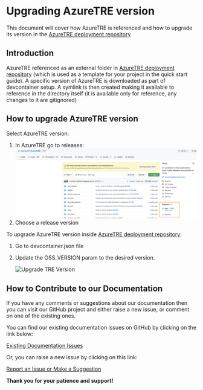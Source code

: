 # Upgrading AzureTRE version

This document will cover how AzureTRE is referenced and how to upgrade its version in the [AzureTRE deployment repository](https://github.com/microsoft/AzureTRE-Deployment)

## Introduction

AzureTRE referenced as an external folder in [AzureTRE deployment repository](https://github.com/microsoft/AzureTRE-Deployment) (which is used as a template for your project in the quick start guide). A specific version of AzureTRE is downloaded as part of devcontainer setup.
 A symlink is then created making it available to reference in the directory itself (it is available only for reference, any changes to it are gitignored)

## How to upgrade AzureTRE version

Select AzureTRE version:
1. In AzureTRE go to releases:
    ![Go to AzureTRE releases](../assets/using-tre/select_release.png)
1. Choose a release version

To upgrade AzureTRE version inside [AzureTRE deployment repository](https://github.com/microsoft/AzureTRE-Deployment):
1. Go to devcontainer.json file
1. Update the OSS_VERSION param to the desired version.

    ![Upgrade TRE Version](../../assets/using-tre/upgrade_tre_version.png)



## How to Contribute to our Documentation

If you have any comments or suggestions about our documentation then you can visit our GitHub project and either raise a new issue, or comment on one of the existing ones.

You can find our existing documentation issues on GitHub by clicking on the link below:

[Existing Documentation Issues](https://github.com/microsoft/AzureTRE/issues?q=is%3Aissue+is%3Aopen+label%3Adocumentation)

Or, you can raise a new issue by clicking on this link:

[Report an Issue or Make a Suggestion](https://github.com/microsoft/AzureTRE/issues/new/choose)

**Thank you for your patience and support!**
